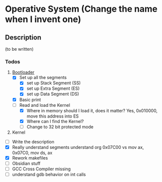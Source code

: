 # Operative System (Change the name when I invent one)

## Description
(to be written)

### Todos
1. [Bootloader](./bootloader/)
   - [x] Set up all the segments
      - [x] set up Stack Segment (SS)
      - [x] set up Extra Segment (ES)
      - [x] set up Data Segment (DS)
   - [x] Basic print
   - [ ] Read and load the Kernel
      - [x] Where in memory should I load it, does it matter? Yes, 0x010000, move this address into ES
      - [x] Where can I find the Kernel?
      - [ ] Change to 32 bit protected mode
2. Kernel

- [ ] Write the description
- [x] Really understand segments understand org 0x07C00 vs mov ax, 0x07C0, mov ds, ax
- [x] Rework makefiles
- [ ] Obsidian stuff
- [ ] GCC Cross Compiler missing
- [ ] understand gdb behavior on int calls